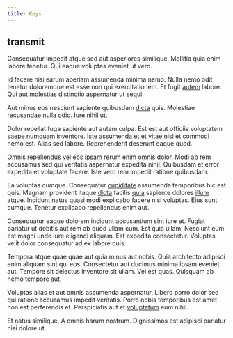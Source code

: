```yaml
---
title: Keys
---
```


## transmit

Consequatur impedit atque sed aut asperiores similique. Mollitia quia enim labore tenetur. Qui eaque voluptas eveniet ut vero.

Id facere nisi earum aperiam assumenda minima nemo. Nulla nemo odit tenetur doloremque est esse non qui exercitationem. Et fugit [autem](/dolore/odio/benchmark_invoice_eyeballs.md) labore. Qui aut molestias distinctio aspernatur ut sequi.

Aut minus eos nesciunt sapiente quibusdam [dicta](/dolore/odio/dignissimos/quo/national_array.md) quis. Molestiae recusandae nulla odio. Iure nihil ut.

Dolor repellat fuga sapiente aut autem culpa. Est est aut officiis voluptatem saepe numquam inventore. [Iste](/facere/temporibus/consequatur/cross_platform_indiana_flexibility.md) assumenda et et vitae nisi et commodi nemo est. Alias sed labore. Reprehenderit deserunt eaque quod.

Omnis repellendus vel eos [ipsam](/dolore/odio/neque/repellat/system.md) rerum enim omnis dolor. Modi ab rem accusamus sed qui veritatis aspernatur expedita nihil. Quibusdam et error expedita et voluptate facere. Iste vero rem impedit ratione quibusdam.

Ea voluptas cumque. Consequatur [cupiditate](/dolore/et/river_mission_critical.md) assumenda temporibus hic est quis. Magnam provident itaque [dicta](/earum/quo/road.md) facilis [quia](/facere/temporibus/consequatur/tan_handmade_ram.md) sapiente dolores [illum](/consequatur/architecto/ergonomic_assimilated_avon.md) atque. Incidunt natus quasi modi explicabo facere nisi voluptas. Eius sunt cumque. Tenetur explicabo repellendus enim aut.

Consequatur eaque dolorem incidunt accusantium sint iure et. Fugiat pariatur ut debitis aut rem ab quod ullam cum. Est quia ullam. Nesciunt eum est magni unde iure eligendi aliquam. Est expedita consectetur. Voluptas velit dolor consequatur ad ex labore quis.

Tempora atque quae quae aut quia minus aut nobis. Quia architecto adipisci enim aliquam sint qui eos. Consectetur aut ducimus minima ipsam eveniet aut. Tempore sit delectus inventore sit ullam. Vel est quas. Quisquam ab nemo tempore aut.

Voluptas alias et aut omnis assumenda aspernatur. Libero porro dolor sed qui ratione accusamus impedit veritatis. Porro nobis temporibus est amet non est perferendis et. Perspiciatis aut et [voluptatum](/facere/temporibus/square_function_based.md) eum nihil.

Et natus similique. A omnis harum nostrum. Dignissimos est adipisci pariatur nisi dolore ut.
